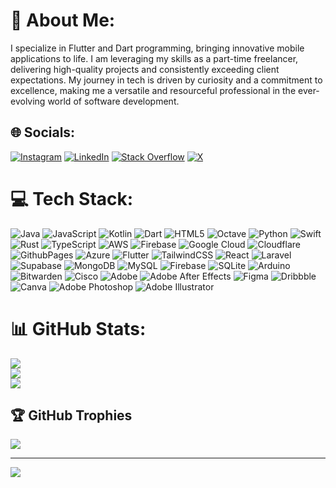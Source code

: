# 💫 About Me:
I specialize in Flutter and Dart programming, bringing innovative mobile applications to life. I am leveraging my skills as a part-time freelancer, delivering high-quality projects and consistently exceeding client expectations. My journey in tech is driven by curiosity and a commitment to excellence, making me a versatile and resourceful professional in the ever-evolving world of software development.


## 🌐 Socials:
[![Instagram](https://img.shields.io/badge/Instagram-%23E4405F.svg?logo=Instagram&logoColor=white)](https://instagram.com/k_wizapps) [![LinkedIn](https://img.shields.io/badge/LinkedIn-%230077B5.svg?logo=linkedin&logoColor=white)](https://linkedin.com/in/kavindualwis) [![Stack Overflow](https://img.shields.io/badge/-Stackoverflow-FE7A16?logo=stack-overflow&logoColor=white)](https://stackoverflow.com/users/22622170) [![X](https://img.shields.io/badge/X-black.svg?logo=X&logoColor=white)](https://x.com/kavindualwis02) 

# 💻 Tech Stack:
![Java](https://img.shields.io/badge/java-%23ED8B00.svg?style=flat-square&logo=openjdk&logoColor=white) ![JavaScript](https://img.shields.io/badge/javascript-%23323330.svg?style=flat-square&logo=javascript&logoColor=%23F7DF1E) ![Kotlin](https://img.shields.io/badge/kotlin-%237F52FF.svg?style=flat-square&logo=kotlin&logoColor=white) ![Dart](https://img.shields.io/badge/dart-%230175C2.svg?style=flat-square&logo=dart&logoColor=white) ![HTML5](https://img.shields.io/badge/html5-%23E34F26.svg?style=flat-square&logo=html5&logoColor=white) ![Octave](https://img.shields.io/badge/OCTAVE-darkblue?style=flat-square&logo=octave&logoColor=fcd683) ![Python](https://img.shields.io/badge/python-3670A0?style=flat-square&logo=python&logoColor=ffdd54) ![Swift](https://img.shields.io/badge/swift-F54A2A?style=flat-square&logo=swift&logoColor=white) ![Rust](https://img.shields.io/badge/rust-%23000000.svg?style=flat-square&logo=rust&logoColor=white) ![TypeScript](https://img.shields.io/badge/typescript-%23007ACC.svg?style=flat-square&logo=typescript&logoColor=white) ![AWS](https://img.shields.io/badge/AWS-%23FF9900.svg?style=flat-square&logo=amazon-aws&logoColor=white) ![Firebase](https://img.shields.io/badge/firebase-%23039BE5.svg?style=flat-square&logo=firebase) ![Google Cloud](https://img.shields.io/badge/GoogleCloud-%234285F4.svg?style=flat-square&logo=google-cloud&logoColor=white) ![Cloudflare](https://img.shields.io/badge/Cloudflare-F38020?style=flat-square&logo=Cloudflare&logoColor=white) ![GithubPages](https://img.shields.io/badge/github%20pages-121013?style=flat-square&logo=github&logoColor=white) ![Azure](https://img.shields.io/badge/azure-%230072C6.svg?style=flat-square&logo=microsoftazure&logoColor=white) ![Flutter](https://img.shields.io/badge/Flutter-%2302569B.svg?style=flat-square&logo=Flutter&logoColor=white) ![TailwindCSS](https://img.shields.io/badge/tailwindcss-%2338B2AC.svg?style=flat-square&logo=tailwind-css&logoColor=white) ![React](https://img.shields.io/badge/react-%2320232a.svg?style=flat-square&logo=react&logoColor=%2361DAFB) ![Laravel](https://img.shields.io/badge/laravel-%23FF2D20.svg?style=flat-square&logo=laravel&logoColor=white) ![Supabase](https://img.shields.io/badge/Supabase-3ECF8E?style=flat-square&logo=supabase&logoColor=white) ![MongoDB](https://img.shields.io/badge/MongoDB-%234ea94b.svg?style=flat-square&logo=mongodb&logoColor=white) ![MySQL](https://img.shields.io/badge/mysql-4479A1.svg?style=flat-square&logo=mysql&logoColor=white) ![Firebase](https://img.shields.io/badge/firebase-a08021?style=flat-square&logo=firebase&logoColor=ffcd34) ![SQLite](https://img.shields.io/badge/sqlite-%2307405e.svg?style=flat-square&logo=sqlite&logoColor=white) ![Arduino](https://img.shields.io/badge/-Arduino-00979D?style=flat-square&logo=Arduino&logoColor=white) ![Bitwarden](https://img.shields.io/badge/bitwarden-%23175DDC.svg?style=flat-square&logo=bitwarden&logoColor=white) ![Cisco](https://img.shields.io/badge/cisco-%23049fd9.svg?style=flat-square&logo=cisco&logoColor=black) ![Adobe](https://img.shields.io/badge/adobe-%23FF0000.svg?style=flat-square&logo=adobe&logoColor=white) ![Adobe After Effects](https://img.shields.io/badge/Adobe%20After%20Effects-9999FF.svg?style=flat-square&logo=Adobe%20After%20Effects&logoColor=white) ![Figma](https://img.shields.io/badge/figma-%23F24E1E.svg?style=flat-square&logo=figma&logoColor=white) ![Dribbble](https://img.shields.io/badge/Dribbble-EA4C89?style=flat-square&logo=dribbble&logoColor=white) ![Canva](https://img.shields.io/badge/Canva-%2300C4CC.svg?style=flat-square&logo=Canva&logoColor=white) ![Adobe Photoshop](https://img.shields.io/badge/adobe%20photoshop-%2331A8FF.svg?style=flat-square&logo=adobe%20photoshop&logoColor=white) ![Adobe Illustrator](https://img.shields.io/badge/adobe%20illustrator-%23FF9A00.svg?style=flat-square&logo=adobe%20illustrator&logoColor=white)
# 📊 GitHub Stats:
![](https://github-readme-stats.vercel.app/api?username=kavindualwis&theme=tokyonight&hide_border=false&include_all_commits=true&count_private=true)<br/>
![](https://github-readme-streak-stats.herokuapp.com/?user=kavindualwis&theme=tokyonight&hide_border=false)<br/>
![](https://github-readme-stats.vercel.app/api/top-langs/?username=kavindualwis&theme=tokyonight&hide_border=false&include_all_commits=true&count_private=true&layout=compact)

## 🏆 GitHub Trophies
![](https://github-profile-trophy.vercel.app/?username=kavindualwis&theme=tokyonight&no-frame=false&no-bg=false&margin-w=4)

---
[![](https://visitcount.itsvg.in/api?id=kavindualwis&icon=4&color=6)](https://visitcount.itsvg.in)

<!-- Proudly created with GPRM ( https://gprm.itsvg.in ) -->
